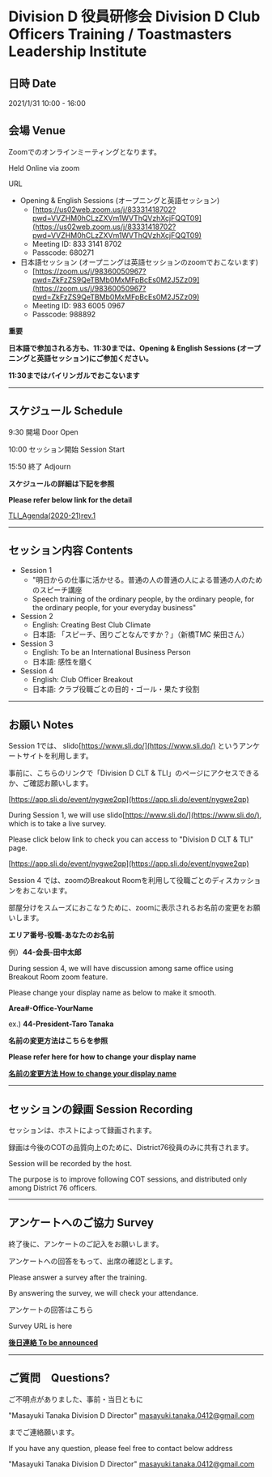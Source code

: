 # Division D 役員研修会 Division D Club Officers Training / Toastmasters Leadership Institute
  
## 日時 Date 
  
2021/1/31 10:00 - 16:00
  
## 会場 Venue
  
Zoomでのオンラインミーティングとなります。
  
Held Online via zoom
  
URL
  
- Opening & English Sessions (オープニングと英語セッション)
    - [https://us02web.zoom.us/j/83331418702?pwd=VVZHM0hCLzZXVm1WVThQVzhXcjFQQT09](https://us02web.zoom.us/j/83331418702?pwd=VVZHM0hCLzZXVm1WVThQVzhXcjFQQT09)
    - Meeting ID: 833 3141 8702
    - Passcode: 680271
- 日本語セッション (オープニングは英語セッションのzoomでおこないます) 
    - [https://zoom.us/j/98360050967?pwd=ZkFzZS9QeTBMb0MxMFpBcEs0M2J5Zz09](https://zoom.us/j/98360050967?pwd=ZkFzZS9QeTBMb0MxMFpBcEs0M2J5Zz09)
    - Meeting ID: 983 6005 0967
    - Passcode: 988892
  
**重要**
  
**日本語で参加される方も、11:30までは、Opening & English Sessions (オープニングと英語セッション)にご参加ください。**
  
**11:30まではバイリンガルでおこないます**
  
---
  
## スケジュール Schedule
  
9:30 開場 Door Open
  
10:00 セッション開始 Session Start
  
15:50 終了 Adjourn
  
**スケジュールの詳細は下記を参照**
  
**Please refer below link for the detail**
  
[TLI_Agenda(2020-21)rev.1](https://1drv.ms/x/s!AqtemAEf9YLco38yo82EbSJjulQA?e=6brHOm)
  
---
  
## セッション内容 Contents
  
- Session 1
    - "明日からの仕事に活かせる。普通の人の普通の人による普通の人のためのスピーチ講座
    - Speech training of the ordinary people, by the ordinary people, for the ordinary people, for your everyday business"
- Session 2
    - English: Creating Best Club Climate
    - 日本語: 「スピーチ、困りごとなんですか？」（新橋TMC 柴田さん）
- Session 3
    - English: To be an International Business Person 
    - 日本語: 感性を磨く
- Session 4
    - English: Club Officer Breakout 
    - 日本語: クラブ役職ごとの目的・ゴール・果たす役割

---
  
## お願い Notes
  
Session 1では、 slido[https://www.sli.do/](https://www.sli.do/) というアンケートサイトを利用します。
  
事前に、こちらのリンクで「Division D CLT & TLI」のページにアクセスできるか、ご確認お願いします。
  
[https://app.sli.do/event/nygwe2qp](https://app.sli.do/event/nygwe2qp)
  
During Session 1, we will use slido[https://www.sli.do/](https://www.sli.do/), which is to take a live survey.
  
Please click below link to check you can access to "Division D CLT & TLI" page.
  
[https://app.sli.do/event/nygwe2qp](https://app.sli.do/event/nygwe2qp)
  
Session 4 では、zoomのBreakout Roomを利用して役職ごとのディスカッションをおこないます。
  
部屋分けをスムーズにおこなうために、zoomに表示されるお名前の変更をお願いします。
  
**エリア番号-役職-あなたのお名前**
  
例）**44-会長-田中太郎**
  
During session 4, we will have discussion among same office using Breakout Room zoom feature.
  
Please change your display name as below to make it smooth.
  
**Area#-Office-YourName**
  
ex.) **44-President-Taro Tanaka**
  
**名前の変更方法はこちらを参照**
  
**Please refer here for how to change your display name**
  
**[名前の変更方法 How to change your display name](3_COT1_DivI_HowtochangeZOOMname.pdf)**
  
---
  
## セッションの録画 Session Recording
  
セッションは、ホストによって録画されます。
  
録画は今後のCOTの品質向上のために、District76役員のみに共有されます。
  
Session will be recorded by the host.
  
The purpose is to improve following COT sessions, and distributed only among District 76 officers.
  
---

## アンケートへのご協力 Survey
  
終了後に、アンケートのご記入をお願いします。
  
アンケートへの回答をもって、出席の確認とします。
  
Please answer a survey after the training.
  
By answering the survey, we will check your attendance.

アンケートの回答はこちら
  
Survey URL is here
  
**[後日連絡 To be announced]()**
  
---
  
## ご質問　Questions?
  
ご不明点がありました、事前・当日ともに
  
"Masayuki Tanaka Division D Director" <masayuki.tanaka.0412@gmail.com>
  
までご連絡願います。
  
If you have any question, please feel free to contact below address
  
"Masayuki Tanaka Division D Director" <masayuki.tanaka.0412@gmail.com>
